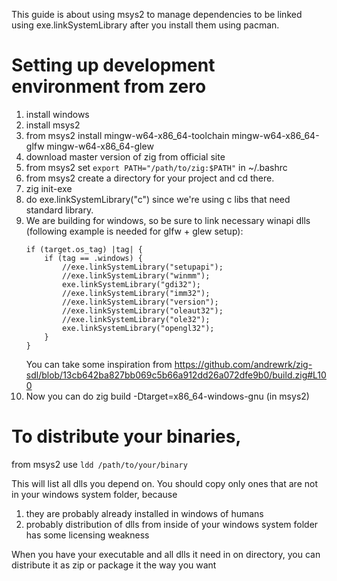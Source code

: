 This guide is about using msys2 to manage dependencies to be linked using exe.linkSystemLibrary after you install them using pacman.

# Setting up development environment from zero

1. install windows
1. install msys2
1. from msys2 install mingw-w64-x86_64-toolchain mingw-w64-x86_64-glfw mingw-w64-x86_64-glew
1. download master version of zig from official site
1. from msys2 set `export PATH="/path/to/zig:$PATH"` in ~/.bashrc
1. from msys2 create a directory for your project and cd there.
1. zig init-exe
1. do exe.linkSystemLibrary("c") since we're using c libs that need standard library.
1. We are building for windows, so be sure to link necessary winapi dlls (following example is needed for glfw + glew setup):
    ```
    if (target.os_tag) |tag| { 
        if (tag == .windows) {
            //exe.linkSystemLibrary("setupapi");
            //exe.linkSystemLibrary("winmm");
            exe.linkSystemLibrary("gdi32");
            //exe.linkSystemLibrary("imm32");
            //exe.linkSystemLibrary("version");
            //exe.linkSystemLibrary("oleaut32");
            //exe.linkSystemLibrary("ole32");
            exe.linkSystemLibrary("opengl32");
        }
    }
    ```
    You can take some inspiration from https://github.com/andrewrk/zig-sdl/blob/13cb642ba827bb069c5b66a912dd26a072dfe9b0/build.zig#L100
1.  Now you can do zig build -Dtarget=x86_64-windows-gnu (in msys2)

# To distribute your binaries,
from msys2 use `ldd /path/to/your/binary`

This will list all dlls you depend on. You should copy only ones that are not in your windows system folder, because 

1. they are probably already installed in windows of humans
1. probably distribution of dlls from inside of your windows system folder has some licensing weakness


When you have your executable and all dlls it need in on directory, you can distribute it as zip or package it the way you want
